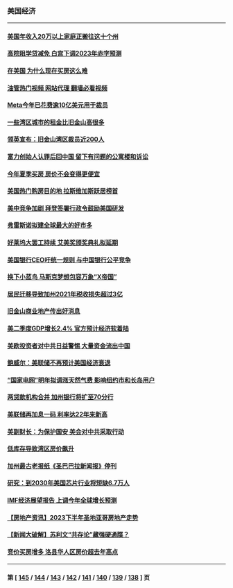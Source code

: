 ### 美国经济
---
#### [美国年收入20万以上家庭正搬往这十个州](../../pages/ncid1078158/n14044255.md?07301645) 
#### [高院阻学贷减免 白宫下调2023年赤字预测](../../pages/ncid1078158/n14044189.md?07301645) 
#### [在美国 为什么现在买房这么难](../../pages/ncid1078158/n14043926.md?07301645) 
#### [油管热门视频 网站代理 翻墙必看视频](http://138.2.39.72:81/youtube.html?epic-marker?07301645)
#### [Meta今年已花费逾10亿美元用于裁员](../../pages/ncid1078158/n14044158.md?07301645) 
#### [一些湾区城市的租金比旧金山高很多](../../pages/ncid1078158/n14044149.md?07301645) 
#### [领英宣布：旧金山湾区裁员近200人](../../pages/ncid1078158/n14044139.md?07301645) 
#### [富力创始人认罪后回中国 留下有问题的公寓楼和诉讼](../../pages/ncid1078158/n14044107.md?07301645) 
#### [今年夏季买房 房价不会变得更便宜](../../pages/ncid1078158/n14044026.md?07301645) 
#### [美国热门购房目的地 拉斯维加斯跃居榜首](../../pages/ncid1078158/n14043970.md?07301645) 
#### [美中竞争加剧 拜登签署行政令鼓励美国研发](../../pages/ncid1078158/n14043855.md?07301645) 
#### [弗雷斯诺拟建全球最大的好市多](../../pages/ncid1078158/n14043907.md?07301645) 
#### [好莱坞大罢工持续 艾美奖颁奖典礼拟延期](../../pages/ncid1078158/n14043835.md?07301645) 
#### [美国银行CEO吁统一规则 与中国银行公平竞争](../../pages/ncid1078158/n14043832.md?07301645) 
#### [换下小蓝鸟 马斯克梦想包容万象“X帝国”](../../pages/ncid1078158/n14043537.md?07301645) 
#### [居民迁移导致加州2021年税收损失超过3亿](../../pages/ncid1078158/n14043540.md?07301645) 
#### [旧金山商业地产传出好消息](../../pages/ncid1078158/n14043507.md?07301645) 
#### [美二季度GDP增长2.4% 官方预计经济软着陆](../../pages/ncid1078158/n14043177.md?07301645) 
#### [美欧投资者对中共日益警惕 大量资金流出中国](../../pages/ncid1078158/n14043141.md?07301645) 
#### [鲍威尔：美联储不再预计美国经济衰退](../../pages/ncid1078158/n14042883.md?07301645) 
#### [“国家电网”明年拟调涨天然气费 影响纽约市和长岛用户](../../pages/ncid1078158/n14042715.md?07301645) 
#### [两贷款机构合并 加州银行将扩至70分行](../../pages/ncid1078158/n14042627.md?07301645) 
#### [美联储再加息一码 利率达22年来新高](../../pages/ncid1078158/n14042485.md?07301645) 
#### [美副财长：为保护国安 美会对中共采取行动](../../pages/ncid1078158/n14042469.md?07301645) 
#### [低库存导致湾区房价飙升](../../pages/ncid1078158/n14042019.md?07301645) 
#### [加州最古老报纸《圣巴巴拉新闻报》停刊](../../pages/ncid1078158/n14041893.md?07301645) 
#### [研究：到2030年美国芯片行业将短缺6.7万人](../../pages/ncid1078158/n14041787.md?07301645) 
#### [IMF经济展望报告 上调今年全球增长预测](../../pages/ncid1078158/n14041746.md?07301645) 
#### [【房地产资讯】2023下半年圣地亚哥房地产走势](../../pages/ncid1078158/n14041339.md?07301645) 
#### [【新闻大破解】苏利文“共存论”藏强硬通牒？](../../pages/ncid1078158/n14040959.md?07301645) 
#### [竞价买房增多 洛县华人区房价超去年高点](../../pages/ncid1078158/n14040534.md?07301645) 

---
#### 第 [ [145](./145.md?07301645) / [144](./144.md?07301645) / [143](./143.md?07301645) / [142](./142.md?07301645) / [141](./141.md?07301645) / [140](./140.md?07301645) / [139](./139.md?07301645) / [138](./138.md?07301645) ] 页
